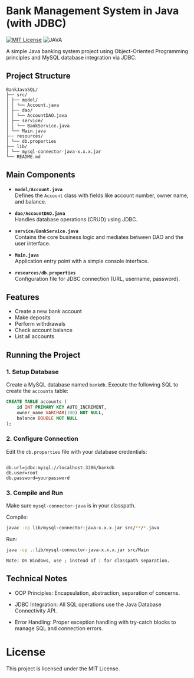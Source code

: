 # Bank Management System in Java (with JDBC)

[![MIT License](https://img.shields.io/badge/License-MIT-green.svg)](LICENSE)
![JAVA](https://img.shields.io/badge/Built_with-Java-orange)

A simple Java banking system project using Object-Oriented Programming principles and MySQL database integration via JDBC.

## Project Structure

```
BankJavaSQL/
├── src/
│ ├── model/
│ │ └── Account.java
│ ├── dao/
│ │ └── AccountDAO.java
│ ├── service/
│ │ └── BankService.java
│ └── Main.java
├── resources/
│ └── db.properties
├── lib/
│ └── mysql-connector-java-x.x.x.jar
└── README.md
```

## Main Components

- **`model/Account.java`**  
  Defines the `Account` class with fields like account number, owner name, and balance.

- **`dao/AccountDAO.java`**  
  Handles database operations (CRUD) using JDBC.

- **`service/BankService.java`**  
  Contains the core business logic and mediates between DAO and the user interface.

- **`Main.java`**  
  Application entry point with a simple console interface.

- **`resources/db.properties`**  
  Configuration file for JDBC connection (URL, username, password).

## Features

- Create a new bank account
- Make deposits
- Perform withdrawals
- Check account balance
- List all accounts

## Running the Project

### 1. Setup Database

Create a MySQL database named `bankdb`.
Execute the following SQL to create the `accounts` table:

```sql
CREATE TABLE accounts (
    id INT PRIMARY KEY AUTO_INCREMENT,
    owner_name VARCHAR(100) NOT NULL,
    balance DOUBLE NOT NULL
);
```
### 2. Configure Connection

Edit the `db.properties` file with your database credentials:

```properties 

db.url=jdbc:mysql://localhost:3306/bankdb
db.user=root
db.password=yourpassword
```

### 3. Compile and Run

Make sure `mysql-connector-java` is in your classpath.

Compile:

```bash
javac -cp lib/mysql-connector-java-x.x.x.jar src/**/*.java
````
Run:

```bash
java -cp .:lib/mysql-connector-java-x.x.x.jar src/Main
```
```Note: On Windows, use ; instead of : for classpath separation.```

## Technical Notes
- OOP Principles: Encapsulation, abstraction, separation of concerns.

- JDBC Integration: All SQL operations use the Java Database Connectivity API.

- Error Handling: Proper exception handling with try-catch blocks to manage SQL and connection errors.

# License
This project is licensed under the MIT License.
